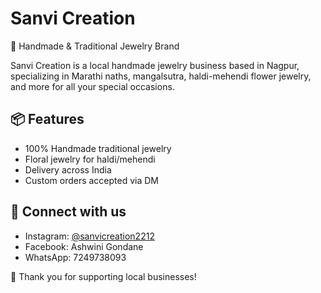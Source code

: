 # Sanvi Creation

🎀 Handmade & Traditional Jewelry Brand

Sanvi Creation is a local handmade jewelry business based in Nagpur, specializing in Marathi naths, mangalsutra, haldi-mehendi flower jewelry, and more for all your special occasions.

## 📦 Features
- 100% Handmade traditional jewelry
- Floral jewelry for haldi/mehendi
- Delivery across India
- Custom orders accepted via DM

## 📲 Connect with us
- Instagram: [@sanvicreation2212](https://instagram.com/sanvicreation2212)
- Facebook: Ashwini Gondane
- WhatsApp: 7249738093

🙏 Thank you for supporting local businesses!
